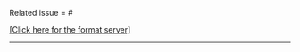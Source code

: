 <!--

Thank for your PR! If it's your first time contributing to Taichi, please make sure you have read Contributor Guideline: https://taichi.readthedocs.io/en/latest/contributor_guide.html

Please always prepend your PR title with tags such as [CUDA], [Lang], [Doc], [Example]. Use a lowercased tag (e.g. [cuda]), for PRs that are invisible to end-users (e.g. implementation). More details: http://taichi.readthedocs.io/en/latest/contributor_guide.html#prtags

- Please fill the following blank with the issue number this PR related to (if any):

    Related issue = #2345

- If your PR will fix the issue **completely**, use the `close` keyword:

    Related issue = close #2345

  So that when the PR get's merged, GitHub will **automatically** close the issue #2345 for you :)

- If the PR doesn't belong to any existing issue, feel free to leave it blank :)

  -->
Related issue = #

[[Click here for the format server]](http://kun.csail.mit.edu:31415/)

----
